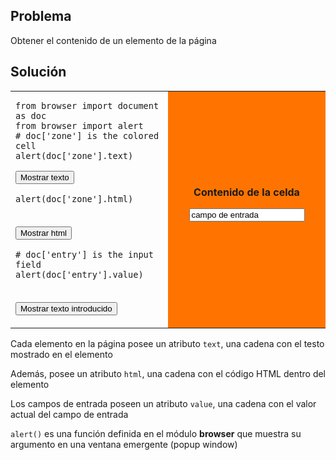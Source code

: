 Problema
--------
Obtener el contenido de un elemento de la p&aacute;gina


Solución
--------

<table width="100%">
<tr>
<td style="width:50%;">

    from browser import document as doc
    from browser import alert
    # doc['zone'] is the colored cell
    alert(doc['zone'].text)

<button id="show_text">Mostrar texto</button>

    alert(doc['zone'].html)

<br><button id="show_html">Mostrar html</button>

    # doc['entry'] is the input field
    alert(doc['entry'].value)

<br><button id="show_value">Mostrar texto introducido</button>
</td>
<td id="zone" style="background-color:#FF7400;text-align:center;">
<B>Contenido de la celda</B><p>
<INPUT id="entry" value="campo de entrada">
</td>
</tr>
</table>

<script type="text/python3">
from browser import document as doc

def show_text(ev):
    src = doc.get(selector="pre.marked")[0].text
    exec(src)
def show_html(ev):
    src = doc.get(selector="pre.marked")[1].text
    exec(src)
def show_value(ev):
    src = doc.get(selector="pre.marked")[2].text
    exec(src)

doc['show_text'].bind('click', show_text)
doc['show_html'].bind('click', show_html)
doc['show_value'].bind('click', show_value)
</script>    

Cada elemento en la página posee un atributo `text`, una cadena con el testo mostrado en el elemento

Además, posee un atributo `html`, una cadena con el código HTML dentro del elemento

Los campos de entrada poseen un atributo `value`, una cadena con el valor actual del campo de entrada

`alert()` es una función definida en el módulo **browser** que muestra su argumento en una ventana emergente (popup window)
